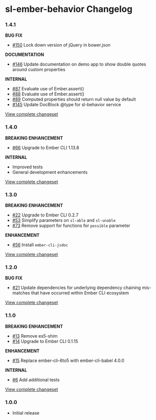 # sl-ember-behavior Changelog

### 1.4.1

**BUG FIX**

* [#150](https://github.com/softlayer/sl-ember-behavior/pull/150) Lock down version of jQuery in bower.json

**DOCUMENTATION**

* [#146](https://github.com/softlayer/sl-ember-behavior/issues/146) Update documentation on demo app to show double quotes around custom properties

**INTERNAL**

* [#87](https://github.com/softlayer/sl-ember-behavior/issues/87) Evaluate use of Ember.assert()
* [#88](https://github.com/softlayer/sl-ember-behavior/issues/88) Evaluate use of Ember.assert()
* [#89](https://github.com/softlayer/sl-ember-behavior/issues/89) Computed properties should return null value by default
* [#145](https://github.com/softlayer/sl-ember-behavior/pull/145) Update DocBlock @type for sl-behavior service

[View complete changeset](https://github.com/softlayer/sl-ember-behavior/compare/v1.4.0...v1.4.1)

### 1.4.0

**BREAKING ENHANCEMENT**

* [#66](https://github.com/softlayer/sl-ember-behavior/issues/66) Upgrade to Ember CLI 1.13.8

**INTERNAL**

* Improved tests
* General development enhancements

[View complete changeset](https://github.com/softlayer/sl-ember-behavior/compare/v1.3.0...v1.4.0)

### 1.3.0

**BREAKING ENHANCEMENT**

* [#22](https://github.com/softlayer/sl-ember-behavior/issues/22) Upgrade to Ember CLI 0.2.7
* [#53](https://github.com/softlayer/sl-ember-behavior/issues/53) Simplify parameters on `sl-able` and `sl-unable`
* [#73](https://github.com/softlayer/sl-ember-behavior/issues/73) Remove support for functions for `possible` parameter

**ENHANCEMENT**

* [#56](https://github.com/softlayer/sl-ember-behavior/pull/56) Install `ember-cli-jsdoc`

[View complete changeset](https://github.com/softlayer/sl-ember-behavior/compare/v1.2.0...v1.3.0)

### 1.2.0

**BUG FIX**

* [#21](https://github.com/softlayer/sl-ember-behavior/pull/21) Update dependencies for underlying dependency chaining mis-matches that have occurred within Ember CLI ecosystem

[View complete changeset](https://github.com/softlayer/sl-ember-behavior/compare/v1.1.0...v1.2.0)


### 1.1.0

**BREAKING ENHANCEMENT**

* [#13](https://github.com/softlayer/sl-ember-behavior/pull/13) Remove es5-shim
* [#14](https://github.com/softlayer/sl-ember-behavior/pull/14) Upgrade to Ember CLI 0.1.15

**ENHANCEMENT**

* [#15](https://github.com/softlayer/sl-ember-behavior/pull/15) Replace ember-cli-6to5 with ember-cli-babel 4.0.0

**INTERNAL**

* [#6](https://github.com/softlayer/sl-ember-behavior/pull/6) Add additional tests

[View complete changeset](https://github.com/softlayer/sl-ember-behavior/compare/v1.0.0...v1.1.0)


### 1.0.0

* Initial release
